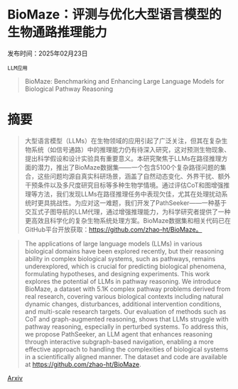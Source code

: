 # BioMaze：评测与优化大型语言模型的生物通路推理能力

发布时间：2025年02月23日

`LLM应用`

> BioMaze: Benchmarking and Enhancing Large Language Models for Biological Pathway Reasoning

# 摘要

> 大型语言模型（LLMs）在生物领域的应用引起了广泛关注，但其在复杂生物系统（如信号通路）中的推理能力仍有待深入研究，这对预测生物现象、提出科学假设和设计实验具有重要意义。本研究聚焦于LLMs在路径推理方面的潜力，推出了BioMaze数据集——一个包含5100个复杂路径问题的集合，这些问题均源自真实科研场景，涵盖了自然动态变化、外界干扰、额外干预条件以及多尺度研究目标等多种生物学情境。通过评估CoT和图增强推理等方法，我们发现LLMs在路径推理任务中表现欠佳，尤其在处理扰动系统时更具挑战性。为应对这一难题，我们开发了PathSeeker——一种基于交互式子图导航的LLM代理，通过增强推理能力，为科学研究者提供了一种更高效且科学化的复杂生物系统处理方案。BioMaze数据集和相关代码已在GitHub平台开放获取：https://github.com/zhao-ht/BioMaze。

> The applications of large language models (LLMs) in various biological domains have been explored recently, but their reasoning ability in complex biological systems, such as pathways, remains underexplored, which is crucial for predicting biological phenomena, formulating hypotheses, and designing experiments. This work explores the potential of LLMs in pathway reasoning. We introduce BioMaze, a dataset with 5.1K complex pathway problems derived from real research, covering various biological contexts including natural dynamic changes, disturbances, additional intervention conditions, and multi-scale research targets. Our evaluation of methods such as CoT and graph-augmented reasoning, shows that LLMs struggle with pathway reasoning, especially in perturbed systems. To address this, we propose PathSeeker, an LLM agent that enhances reasoning through interactive subgraph-based navigation, enabling a more effective approach to handling the complexities of biological systems in a scientifically aligned manner. The dataset and code are available at https://github.com/zhao-ht/BioMaze.

[Arxiv](https://arxiv.org/abs/2502.16660)
